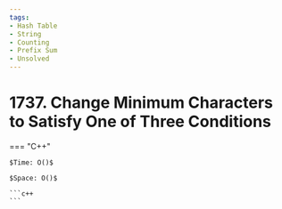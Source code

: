 ```yaml
---
tags:
- Hash Table
- String
- Counting
- Prefix Sum
- Unsolved
---
```



# 1737. Change Minimum Characters to Satisfy One of Three Conditions

=== "C++"

    $Time: O()$

    $Space: O()$

    ```c++
    ```